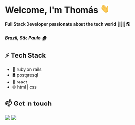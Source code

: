 # Welcome, I'm Thomás <img src="https://raw.githubusercontent.com/ABSphreak/ABSphreak/master/gifs/Hi.gif" width="30px"> 

#### Full Stack Developer passionate about the tech world 👨🏻‍💻🌎
##### Brazil, São Paulo 🏠
## ⚡ Tech Stack
* 💎 ruby on rails
* 🛢️ postgresql
* 🧰 react
* 🌐 html | css

## 📫 Get in touch
<p id="socialIcons">
    <a href="https://www.linkedin.com/in/thomas-escolastico/" alt="LinkedIn">
        <img src="https://img.shields.io/badge/-LinkedIn-blue?style=flat-square&logo=linkedin" /></a>
<a href="mailto:thomasbuenou@gmail.com" alt="Gmail">
  <img src="https://img.shields.io/badge/-Gmail-FF0000?style=flat-square&labelColor=FF0000&logo=gmail&logoColor=white&link=mailto:thomasbuenou@gmail.com" /></a>
</p>

[linkedin]:https://www.linkedin.com/in/thomas-escolastico/
[mail]:(mailto:thomasbuenou@gmail.com)
